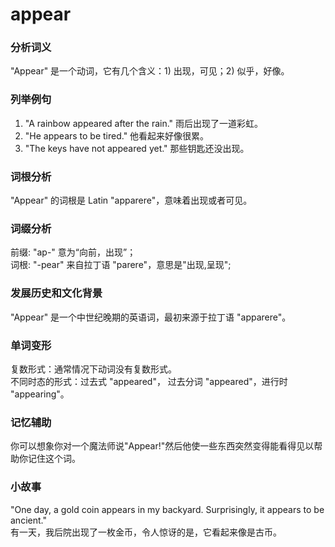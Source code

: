 # appear

### 分析词义

  

"Appear" 是一个动词，它有几个含义：1) 出现，可见；2) 似乎，好像。

  

### 列举例句

  

1.  "A rainbow appeared after the rain." 雨后出现了一道彩虹。
2.  "He appears to be tired." 他看起来好像很累。
3.  "The keys have not appeared yet." 那些钥匙还没出现。

  

### 词根分析

  

"Appear" 的词根是 Latin "apparere"，意味着出现或者可见。

  

### 词缀分析

  

前缀: "ap-" 意为“向前，出现”；  
词根: "-pear" 来自拉丁语 "parere"，意思是"出现,呈现";

  

### 发展历史和文化背景

  

"Appear" 是一个中世纪晚期的英语词，最初来源于拉丁语 "apparere"。

  

### 单词变形

  

复数形式：通常情况下动词没有复数形式。  
不同时态的形式：过去式 "appeared"， 过去分词 "appeared"，进行时 "appearing"。

  

### 记忆辅助

  

你可以想象你对一个魔法师说"Appear!"然后他使一些东西突然变得能看得见以帮助你记住这个词。

  

### 小故事

  

"One day, a gold coin appears in my backyard. Surprisingly, it appears to be ancient."  
有一天，我后院出现了一枚金币，令人惊讶的是，它看起来像是古币。

